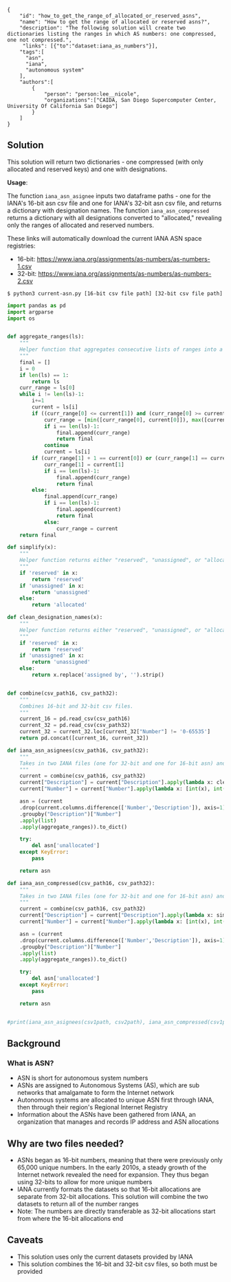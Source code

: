 ~~~
{
    "id": "how_to_get_the_range_of_allocated_or_reserved_asns",
    "name": "How to get the range of allocated or reserved asns?",
    "description": "The following solution will create two dictionaries listing the ranges in which AS numbers: one compressed, one not compressed.",
     "links": [{"to":"dataset:iana_as_numbers"}],
    "tags":[
      "asn", 
      "iana", 
      "autonomous system"
    ],
    "authors":[
        {
            "person": "person:lee__nicole",
            "organizations":["CAIDA, San Diego Supercomputer Center, University Of California San Diego"]
        }
    ]
}
~~~

## Solution

This solution will return two dictionaries - one compressed (with only allocated and reserved keys) and one with designations. 

**Usage**: 

The function `iana_asn_asignee` inputs two dataframe paths - one for the IANA's 16-bit asn csv file and one for IANA's 32-bit asn csv file, and returns a dictionary with designation names. The function `iana_asn_compressed` returns a dictionary with all designations converted to "allocated," revealing only the ranges of allocated and reserved numbers. 

These links will automatically download the current IANA ASN space registries:

- 16-bit: https://www.iana.org/assignments/as-numbers/as-numbers-1.csv
- 32-bit: https://www.iana.org/assignments/as-numbers/as-numbers-2.csv

`$ python3 current-asn.py [16-bit csv file path] [32-bit csv file path]`

~~~python 
import pandas as pd
import argparse
import os


def aggregate_ranges(ls):
    """
    Helper function that aggregates consecutive lists of ranges into a single range.
    """
    final = []
    i = 0
    if len(ls) == 1:
        return ls
    curr_range = ls[0]
    while i != len(ls)-1:
        i+=1
        current = ls[i]
        if ((curr_range[0] <= current[1]) and (curr_range[0] >= current[0])) or ((curr_range[0] <= current[0]) and (curr_range[1] >= current[0])):
            curr_range = [min([curr_range[0], current[0]]), max([current[1], curr_range[1]])]
            if i == len(ls)-1:
                final.append(curr_range)
                return final
            continue
            current = ls[i]
        if (curr_range[1] + 1 == current[0]) or (curr_range[1] == current[0]):
            curr_range[1] = current[1]
            if i == len(ls)-1:
                final.append(curr_range)
                return final
        else:
            final.append(curr_range)
            if i == len(ls)-1:
                final.append(current)
                return final
            else:
                curr_range = current
    return final

def simplify(x):
    """
    Helper function returns either "reserved", "unassigned", or "allocated"
    """
    if 'reserved' in x:
        return 'reserved'
    if 'unassigned' in x:
        return 'unassigned'
    else:
        return 'allocated'

def clean_designation_names(x):
    """
    Helper function returns either "reserved", "unassigned", or "allocated"
    """
    if 'reserved' in x:
        return 'reserved'
    if 'unassigned' in x:
        return 'unassigned'
    else:
        return x.replace('assigned by', '').strip()


def combine(csv_path16, csv_path32):
    """
    Combines 16-bit and 32-bit csv files.
    """   
    current_16 = pd.read_csv(csv_path16)
    current_32 = pd.read_csv(csv_path32)
    current_32 = current_32.loc[current_32["Number"] != '0-65535']
    return pd.concat([current_16, current_32])

def iana_asn_asignees(csv_path16, csv_path32):
    """
    Takes in two IANA files (one for 32-bit and one for 16-bit asn) and returns a dictionary with ranges by assignee.
    """
    current = combine(csv_path16, csv_path32)
    current["Description"] = current["Description"].apply(lambda x: clean_designation_names(x.lower()))
    current["Number"] = current["Number"].apply(lambda x: [int(x), int(x)] if '-' not in x else [int(x.split('-')[0]), int(x.split('-')[1])])

    asn = (current
    .drop(current.columns.difference(['Number','Description']), axis=1)
    .groupby("Description")["Number"]
    .apply(list)
    .apply(aggregate_ranges)).to_dict()

    try:
        del asn['unallocated']
    except KeyError:
        pass

    return asn

def iana_asn_compressed(csv_path16, csv_path32): 
    """
    Takes in two IANA files (one for 32-bit and one for 16-bit asn) and returns a dictionary with allocated or reserved ranges.
    """
    current = combine(csv_path16, csv_path32)
    current["Description"] = current["Description"].apply(lambda x: simplify(x.lower()))
    current["Number"] = current["Number"].apply(lambda x: [int(x), int(x)] if '-' not in x else [int(x.split('-')[0]), int(x.split('-')[1])])

    asn = (current
    .drop(current.columns.difference(['Number','Description']), axis=1)
    .groupby("Description")["Number"]
    .apply(list)
    .apply(aggregate_ranges)).to_dict()

    try:
        del asn['unallocated']
    except KeyError:
        pass

    return asn


#print(iana_asn_asignees(csv1path, csv2path), iana_asn_compressed(csv1path, csv2path))
~~~

## Background

### What is ASN?

- ASN is short for autonomous system numbers
- ASNs are assigned to Autonomous Systems (AS), which are sub networks that amalgamate to form the Internet network
- Autonomous systems are allocated to unique ASN first through IANA, then through their region's Regional Internet Registry
- Information about the ASNs have been gathered from IANA, an organization that manages and records IP address and ASN allocations


## Why are two files needed?
- ASNs began as 16-bit numbers, meaning that there were previously only 65,000 unique numbers. In the early 2010s, a steady growth of the Internet network revealed the need for expansion. They thus began using 32-bits to allow for more unique numbers
- IANA currently formats the datasets so that 16-bit allocations are separate from 32-bit allocations. This solution will combine the two datasets to return all of the number ranges
- Note: The numbers are directly transferable as 32-bit allocations start from where the 16-bit allocations end

## Caveats
- This solution uses only the current datasets provided by IANA
- This solution combines the 16-bit and 32-bit csv files, so both must be provided
